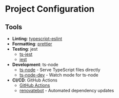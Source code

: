 # Project Configuration

## Tools

- **Linting**: [typescript-eslint](https://typescript-eslint.io/getting-started/)
- **Formatting**: [prettier](https://prettier.io/docs/en/install)
- **Testing**: jest
  - [ts-jest](https://kulshekhar.github.io/ts-jest/docs/getting-started/installation)
  - [jest](https://jestjs.io/docs/getting-started)
- **Development**: ts-node
  - [ts-node](https://github.com/TypeStrong/ts-node) - Serve TypeScript files directly
  - [ts-node-dev](https://github.com/wclr/ts-node-dev) - Watch mode for ts-node
- **CI/CD**: GitHub Actions
  - [GitHub Actions](https://docs.github.com/en/actions/learn-github-actions)
  - [renovatebot](https://docs.renovatebot.com/getting-started/use-cases/) - Automated dependency updates
